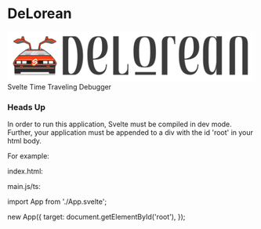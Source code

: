 # DeLorean

![](assets/logo.png)
Svelte Time Traveling Debugger


### Heads Up

In order to run this application, Svelte must be compiled in dev mode. Further, your application must be appended to a div with the id 'root' in your html body.

For example: 

index.html:
<body>
  <div id="root" />
</body>

main.js/ts:

import App from './App.svelte';

new App({
  target: document.getElementById('root'),
});